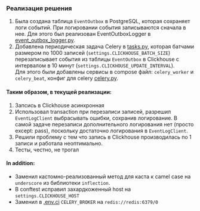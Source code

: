### Реализация решения

1. Была создана таблица `EventOutbox` в PostgreSQL, которая сохраняет логи событий.
При логировании события записываются сначала в нее. Для этого был реализован EventOutboxLogger в [event_outbox_logger.py](..%2Fsrc%2Fcore%2Fevent_outbox_logger.py).
2. Добавлена периодическая задача Celery в [tasks.py](..%2Fsrc%2Fusers%2Ftasks.py),
которая батчами размером по 1000 записей (`settings.CLICKHOUSE_BATCH_SIZE`) перезаписывает события
из таблицы `EventOutbox` в Clickhouse с интервалом в 10 минут (`settings.CLICKHOUSE_UPDATE_INTERVAL`).\
Для этого были добавлены сервисы в compose файл: `celery_worker` и `celery_beat`, конфиг для celery [celery.py](..%2Fsrc%2Fcore%2Fcelery.py).

#### Таким образом, в текущей реализации:
1. Запсись в Clickhouse асинхронная
2. Использовал transaction при перезаписи записей, разрешил `EventLogClient` выбрасывать ошибки, сохранив логирование.
В самой задаче перезаписи дополнительного логирования нет (просто except: pass), поскольку достаточно логирования в `EventLogClient`.
3. Решили проблему с тем что запись в Clickhouse производилась по 1 записи и работала неоптимально.
4. Тесты, честно, не трогал

#### In addition:
  - Заменил кастомно-реализованный метод для каста к camel case на `underscore` из библиотеки `inflection`.
  - В conftest исправил захардкоженный host на `settings.CLICKHOUSE_HOST`
  - Заменил в [.env.ci](..%2Fsrc%2Fcore%2F.env.ci) `CELERY_BROKER` на `redis://redis:6379/0`